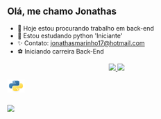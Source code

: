 ## Olá, me chamo Jonathas ##

- 🚨 Hoje estou procurando trabalho em back-end
- 🚧 Estou estudando python 'Iniciante'
- ✨ Contato: jonathasmarinho17@hotmail.com
- ⚽ Iniciando carreira Back-End

<div align="center">
  <a href="https://github.com/Jonathas17">
  <img height="180em" src="https://github-readme-stats.vercel.app/api?username=Jonathas17&show_icons=true&theme=dark&include_all_commits=true&count_private=true"/>
  <img height="180em" src="https://github-readme-stats.vercel.app/api/top-langs/?username=Jonathas17&layout=compact&langs_count=7&theme=dark"/>
</div>
  <div style="display: inline_block"><br>
    <img align="center" alt="Rafa-Python" height="30" width="40" src="https://raw.githubusercontent.com/devicons/devicon/master/icons/python/python-original.svg">
</div>
  
  ##
  
<div> 
  <a href="https://www.linkedin.com/in/jonathas-marinho-a312a31a6" target="_blank"><img src="https://img.shields.io/badge/-LinkedIn-%230077B5?style=for-the-badge&logo=linkedin&logoColor=white" target="_blank"></a> 
</div>  
